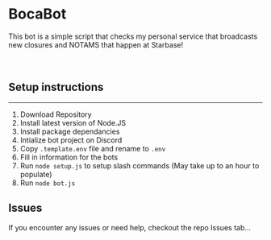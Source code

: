 # BocaBot
This bot is a simple script that checks my personal service that broadcasts new closures and NOTAMS that happen at Starbase!
<br>
<br>
<br>
## Setup instructions
---
1. Download Repository
2. Install latest version of Node.JS
3. Install package dependancies
4. Intialize bot project on Discord
5. Copy `.template.env` file and rename to `.env`
6. Fill in information for the bots
7. Run `node setup.js` to setup slash commands (May take up to an hour to populate)
8. Run `node bot.js`

## Issues
If you encounter any issues or need help, checkout the repo Issues tab...